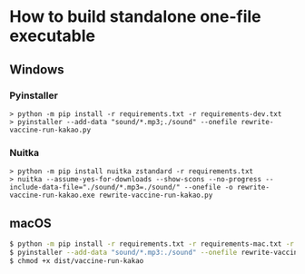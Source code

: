 # How to build standalone one-file executable

## Windows
### Pyinstaller
```pwsh
> python -m pip install -r requirements.txt -r requirements-dev.txt
> pyinstaller --add-data "sound/*.mp3;./sound" --onefile rewrite-vaccine-run-kakao.py
```

### Nuitka
```pwsh
> python -m pip install nuitka zstandard -r requirements.txt
> nuitka --assume-yes-for-downloads --show-scons --no-progress --include-data-file="./sound/*.mp3=./sound/" --onefile -o rewrite-vaccine-run-kakao.exe rewrite-vaccine-run-kakao.py
```

## macOS
```sh
$ python -m pip install -r requirements.txt -r requirements-mac.txt -r requirements-dev.txt
$ pyinstaller --add-data "sound/*.mp3:./sound" --onefile rewrite-vaccine-run-kakao.py
$ chmod +x dist/vaccine-run-kakao
```

